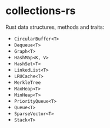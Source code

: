 # collections-rs

Rust data structures, methods and traits:

- `CircularBuffer<T>`
- `Dequeue<T>`
- `Graph<T>`
- `HashMap<K, V>`
- `HashSet<T>`
- `LinkedList<T>`
- `LRUCache<T>`
- `MerkleTree`
- `MaxHeap<T>`
- `MinHeap<T>`
- `PriorityQueue<T>`
- `Queue<T>`
- `SparseVector<T>`
- `Stack<T>`
